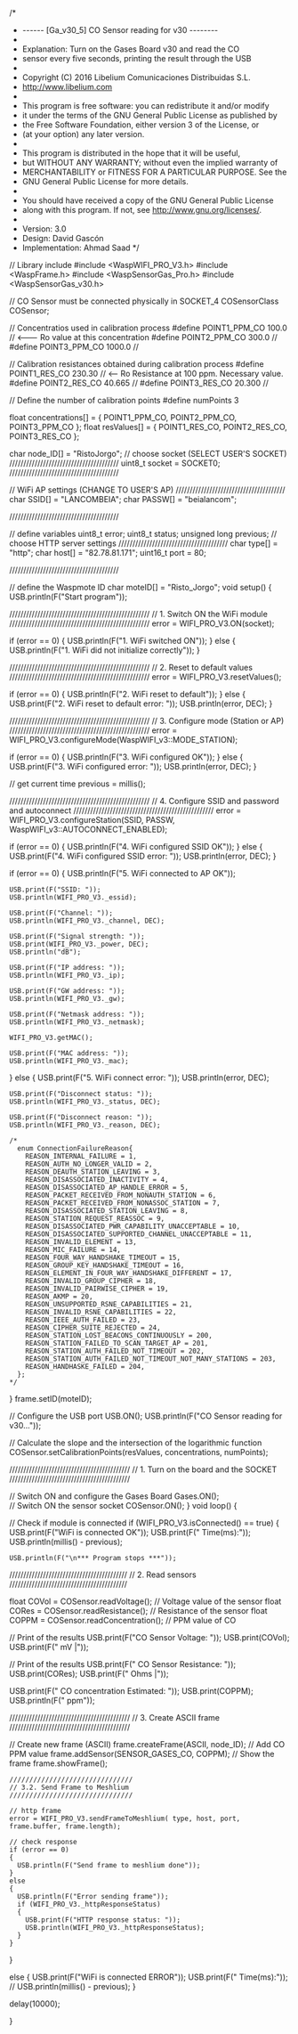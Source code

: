 /*  
 *  ------ [Ga_v30_5] CO Sensor reading for v30  -------- 
 *  
 *  Explanation: Turn on the Gases Board v30 and read the CO
 *  sensor every five seconds, printing the result through the USB
 *  
 *  Copyright (C) 2016 Libelium Comunicaciones Distribuidas S.L. 
 *  http://www.libelium.com 
 *  
 *  This program is free software: you can redistribute it and/or modify  
 *  it under the terms of the GNU General Public License as published by  
 *  the Free Software Foundation, either version 3 of the License, or  
 *  (at your option) any later version.  
 *   
 *  This program is distributed in the hope that it will be useful,  
 *  but WITHOUT ANY WARRANTY; without even the implied warranty of  
 *  MERCHANTABILITY or FITNESS FOR A PARTICULAR PURPOSE.  See the  
 *  GNU General Public License for more details.  
 *   
 *  You should have received a copy of the GNU General Public License  
 *  along with this program.  If not, see <http://www.gnu.org/licenses/>.  
 *  
 *  Version:           3.0
 *  Design:            David Gascón 
 *  Implementation:    Ahmad Saad
 */

// Library include
#include <WaspWIFI_PRO_V3.h>
#include <WaspFrame.h>
#include <WaspSensorGas_Pro.h>
#include <WaspSensorGas_v30.h>

// CO Sensor must be connected physically in SOCKET_4
COSensorClass COSensor; 

// Concentratios used in calibration process
#define POINT1_PPM_CO 100.0   // <--- Ro value at this concentration
#define POINT2_PPM_CO 300.0   // 
#define POINT3_PPM_CO 1000.0  // 

// Calibration resistances obtained during calibration process
#define POINT1_RES_CO 230.30 // <-- Ro Resistance at 100 ppm. Necessary value.
#define POINT2_RES_CO 40.665 //
#define POINT3_RES_CO 20.300 //

// Define the number of calibration points
#define numPoints 3

float concentrations[] = { POINT1_PPM_CO, POINT2_PPM_CO, POINT3_PPM_CO };
float resValues[] =      { POINT1_RES_CO, POINT2_RES_CO, POINT3_RES_CO };

char node_ID[] = "RistoJorgo";
// choose socket (SELECT USER'S SOCKET)
///////////////////////////////////////
uint8_t socket = SOCKET0;
///////////////////////////////////////

// WiFi AP settings (CHANGE TO USER'S AP)
///////////////////////////////////////
char SSID[] = "LANCOMBEIA";
char PASSW[] = "beialancom";






///////////////////////////////////////

// define variables
uint8_t error;
uint8_t status;
unsigned long previous;
// choose HTTP server settings
///////////////////////////////////////
char type[] = "http";
char host[] = "82.78.81.171";
uint16_t port = 80;

///////////////////////////////////////

// define the Waspmote ID 
char moteID[] = "Risto_Jorgo";
void setup() 
{
  USB.println(F("Start program"));

  //////////////////////////////////////////////////
  // 1. Switch ON the WiFi module
  //////////////////////////////////////////////////
  error = WIFI_PRO_V3.ON(socket);

  if (error == 0)
  {
    USB.println(F("1. WiFi switched ON"));
  }
  else
  {
    USB.println(F("1. WiFi did not initialize correctly"));
  }


  //////////////////////////////////////////////////
  // 2. Reset to default values
  //////////////////////////////////////////////////
  error = WIFI_PRO_V3.resetValues();

  if (error == 0)
  {
    USB.println(F("2. WiFi reset to default"));
  }
  else
  {
    USB.print(F("2. WiFi reset to default error: "));
    USB.println(error, DEC);
  }

  //////////////////////////////////////////////////
  // 3. Configure mode (Station or AP)
  //////////////////////////////////////////////////
  error = WIFI_PRO_V3.configureMode(WaspWIFI_v3::MODE_STATION);

  if (error == 0)
  {
    USB.println(F("3. WiFi configured OK"));
  }
  else
  {
    USB.print(F("3. WiFi configured error: "));
    USB.println(error, DEC);
  }

  // get current time
  previous = millis();


  //////////////////////////////////////////////////
  // 4. Configure SSID and password and autoconnect
  //////////////////////////////////////////////////
  error = WIFI_PRO_V3.configureStation(SSID, PASSW, WaspWIFI_v3::AUTOCONNECT_ENABLED);

  if (error == 0)
  {
    USB.println(F("4. WiFi configured SSID OK"));
  }
  else
  {
    USB.print(F("4. WiFi configured SSID error: "));
    USB.println(error, DEC);
  }


  if (error == 0)
  {
    USB.println(F("5. WiFi connected to AP OK"));

    USB.print(F("SSID: "));
    USB.println(WIFI_PRO_V3._essid);
    
    USB.print(F("Channel: "));
    USB.println(WIFI_PRO_V3._channel, DEC);

    USB.print(F("Signal strength: "));
    USB.print(WIFI_PRO_V3._power, DEC);
    USB.println("dB");

    USB.print(F("IP address: "));
    USB.println(WIFI_PRO_V3._ip);

    USB.print(F("GW address: "));
    USB.println(WIFI_PRO_V3._gw);

    USB.print(F("Netmask address: "));
    USB.println(WIFI_PRO_V3._netmask);

    WIFI_PRO_V3.getMAC();

    USB.print(F("MAC address: "));
    USB.println(WIFI_PRO_V3._mac);
  }
  else
  {
    USB.print(F("5. WiFi connect error: "));
    USB.println(error, DEC);

    USB.print(F("Disconnect status: "));
    USB.println(WIFI_PRO_V3._status, DEC);

    USB.print(F("Disconnect reason: "));
    USB.println(WIFI_PRO_V3._reason, DEC);

    /*
      enum ConnectionFailureReason{
        REASON_INTERNAL_FAILURE = 1,
        REASON_AUTH_NO_LONGER_VALID = 2,
        REASON_DEAUTH_STATION_LEAVING = 3,
        REASON_DISASSOCIATED_INACTIVITY = 4,
        REASON_DISASSOCIATED_AP_HANDLE_ERROR = 5,
        REASON_PACKET_RECEIVED_FROM_NONAUTH_STATION = 6,
        REASON_PACKET_RECEIVED_FROM_NONASSOC_STATION = 7,
        REASON_DISASSOCIATED_STATION_LEAVING = 8,
        REASON_STATION_REQUEST_REASSOC = 9,
        REASON_DISASSOCIATED_PWR_CAPABILITY_UNACCEPTABLE = 10,
        REASON_DISASSOCIATED_SUPPORTED_CHANNEL_UNACCEPTABLE = 11,
        REASON_INVALID_ELEMENT = 13,
        REASON_MIC_FAILURE = 14,
        REASON_FOUR_WAY_HANDSHAKE_TIMEOUT = 15,
        REASON_GROUP_KEY_HANDSHAKE_TIMEOUT = 16,
        REASON_ELEMENT_IN_FOUR_WAY_HANDSHAKE_DIFFERENT = 17,
        REASON_INVALID_GROUP_CIPHER = 18,
        REASON_INVALID_PAIRWISE_CIPHER = 19,
        REASON_AKMP = 20,
        REASON_UNSUPPORTED_RSNE_CAPABILITIES = 21,
        REASON_INVALID_RSNE_CAPABILITIES = 22,
        REASON_IEEE_AUTH_FAILED = 23,
        REASON_CIPHER_SUITE_REJECTED = 24,
        REASON_STATION_LOST_BEACONS_CONTINUOUSLY = 200,
        REASON_STATION_FAILED_TO_SCAN_TARGET_AP = 201,
        REASON_STATION_AUTH_FAILED_NOT_TIMEOUT = 202,
        REASON_STATION_AUTH_FAILED_NOT_TIMEOUT_NOT_MANY_STATIONS = 203,
        REASON_HANDHASKE_FAILED = 204,
      };
    */
  }
    frame.setID(moteID); 
  
  // Configure the USB port
  USB.ON();
  USB.println(F("CO Sensor reading for v30..."));

  // Calculate the slope and the intersection of the logarithmic function
  COSensor.setCalibrationPoints(resValues, concentrations, numPoints);

  ///////////////////////////////////////////
  // 1. Turn on the board and the SOCKET
  /////////////////////////////////////////// 
  
  // Switch ON and configure the Gases Board
  Gases.ON();  
  // Switch ON the sensor socket
  COSensor.ON();
}
void loop()
{

  // Check if module is connected
  if (WIFI_PRO_V3.isConnected() == true)
  {
    USB.print(F("WiFi is connected OK"));
    USB.print(F(" Time(ms):"));
    USB.println(millis() - previous);

    USB.println(F("\n*** Program stops ***"));
//////////////////////////////////////////
  // 2. Read sensors
  //////////////////////////////////////////
  
  float COVol = COSensor.readVoltage();          // Voltage value of the sensor
  float CORes = COSensor.readResistance();       // Resistance of the sensor
  float COPPM = COSensor.readConcentration(); // PPM value of CO

  // Print of the results
  USB.print(F("CO Sensor Voltage: "));
  USB.print(COVol);
  USB.print(F(" mV |"));

  // Print of the results
  USB.print(F(" CO Sensor Resistance: "));
  USB.print(CORes);
  USB.print(F(" Ohms |"));

  USB.print(F(" CO concentration Estimated: "));
  USB.print(COPPM);
  USB.println(F(" ppm"));

  ///////////////////////////////////////////
  // 3. Create ASCII frame
  /////////////////////////////////////////// 

  // Create new frame (ASCII)
  frame.createFrame(ASCII, node_ID);
  // Add CO PPM value
  frame.addSensor(SENSOR_GASES_CO, COPPM);
  // Show the frame
  frame.showFrame();    

    ///////////////////////////////
    // 3.2. Send Frame to Meshlium
    ///////////////////////////////

    // http frame
    error = WIFI_PRO_V3.sendFrameToMeshlium( type, host, port, frame.buffer, frame.length);

    // check response
    if (error == 0)
    {
      USB.println(F("Send frame to meshlium done"));
    }
    else
    {
      USB.println(F("Error sending frame"));
      if (WIFI_PRO_V3._httpResponseStatus)
      {
        USB.print(F("HTTP response status: "));  
        USB.println(WIFI_PRO_V3._httpResponseStatus);  
      }
    }
  }
  
  else
  {
    USB.print(F("WiFi is connected ERROR"));
    USB.print(F(" Time(ms):"));
  //  USB.println(millis() - previous);
  }

  delay(10000);

}
